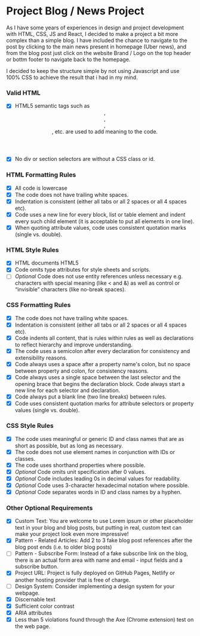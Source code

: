 # Project Blog / News Project
As I have some years of experiences in design and project development with HTML, CSS, JS and React, I decided to make a project a bit more complex than a simple blog. I have included the chance to navigate to the post by clicking to the main news present in homepage (Uber news), and from the blog post just click on the website Brand / Logo on the top header or bottm footer to navigate back to the homepage.

I decided to keep the structure simple by not using Javascript and use 100% CSS to achieve the result that i had in my mind.

### Valid HTML
- [x] HTML5 semantic tags such as <header>, <footer>, <article>, <section> , etc. are used to add meaning to the code.
- [x] No div or section selectors are without a CSS class or id.

### HTML Formatting Rules
- [x] All code is lowercase
- [x] The code does not have trailing white spaces.
- [x] Indentation is consistent (either all tabs or all 2 spaces or all 4 spaces etc).
- [x] Code uses a new line for every block, list or table element and indent every such child element (it is acceptable to put all elements in one line).
- [x] When quoting attribute values, code uses consistent quotation marks (single vs. double).

### HTML Style Rules
- [x] HTML documents HTML5 <!doctype html>
- [x] Code omits type attributes for style sheets and scripts.
- [ ] *Optional* Code does not use entity references unless necessary e.g. characters with special meaning (like < and &) as well as control or “invisible” characters (like no-break spaces).

### CSS Formatting Rules
- [x] The code does not have trailing white spaces.
- [x] Indentation is consistent (either all tabs or all 2 spaces or all 4 spaces etc).
- [x] Code indents all content, that is rules within rules as well as declarations to reflect hierarchy and improve understanding.
- [x] The code uses a semicolon after every declaration for consistency and extensibility reasons.
- [x] Code always uses a space after a property name's colon, but no space between property and colon, for consistency reasons.
- [x] Code always uses a single space between the last selector and the opening brace that begins the declaration block. Code always start a new line for each selector and declaration.
- [x] Code always put a blank line (two line breaks) between rules.
- [x] Code uses consistent quotation marks for attribute selectors or property values (single vs. double).

### CSS Style Rules	
- [x] The code uses meaningful or generic ID and class names that are as short as possible, but as long as necessary.
- [x] The code does not use element names in conjunction with IDs or classes.
- [x] The code uses shorthand properties where possible.
- [x] *Optional* Code omits unit specification after 0 values.
- [x] *Optional* Code includes leading 0s in decimal values for readability.
- [x] *Optional* Code uses 3-character hexadecimal notation where possible.
- [x] *Optional* Code separates words in ID and class names by a hyphen.

### Other Optional Requirements
- [x] Custom Text: You are welcome to use Lorem ipsum or other placeholder text in your blog and blog posts, but putting in real, custom text can make your project look even more impressive!
- [x] Pattern - Related Articles: Add 2 to 3 fake blog post references after the blog post ends (i.e. to older blog posts)
- [ ] Pattern - Subscribe Form: Instead of a fake subscribe link on the blog, there is an actual form area with name and email - input fields and a subscribe button.
- [x] Project URL: Project is fully deployed on GitHub Pages, Netlify or another hosting provider that is free of charge.
- [ ] Design System: Consider implementing a design system for your webpage.
- [x] Discernable text
- [x] Sufficient color contrast
- [x] ARIA attributes
- [x] Less than 5 violations found through the Axe (Chrome extension) test on the web page.